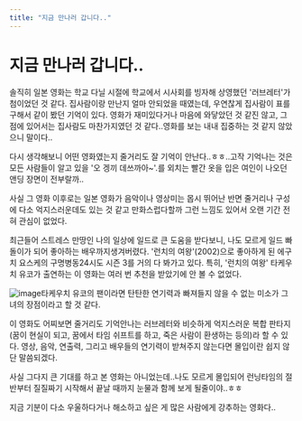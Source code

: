 ```yaml
---
title: "지금 만나러 갑니다.."
---
```

# 지금 만나러 갑니다..

솔직히 일본 영화는 학교 다닐 시절에 학교에서 시사회를 빙자해 상영했던 '러브레터'가 첨이었던 것 같다. 집사람이랑 만난지 얼마 안되었을 때였는데, 우연찮게 집사람이 표를 구해서 같이 봤던 기억이 있다. 영화가 재미있다거나 마음에 와닿았던 것 같진 않고, 그 점에 있어서는 집사람도 마찬가지였던 것 같다..영화를 보는 내내 집중하는 것 같지 않았으니 말이다..

다시 생각해보니 어떤 영화였는지 줄거리도 잘 기억이 안난다..ㅎㅎ..고작 기억나는 것은 모든 사람들이 알고 있을 '오 겡끼 데쓰까아~'.를 외치는 빨간 옷을 입은 여인이 나오던 앤딩 장면이 전부랄까..

사실 그 영화 이후로는 일본 영화가 음악이나 영상미는 몹시 뛰어난 반면 줄거리나 구성에 다소 억지스러운데도 있는 것 같고 만화스럽다할까 그런 느낌도 있어서 오랜 기간 전혀 관심이 없었다.

최근들어 스트레스 만땅인 나의 일상에 일드로 큰 도움을 받다보니, 나도 모르게 일드 빠돌이가 되어 좋아하는 배우까지생겨버렸다. '런치의 여왕'(2002)으로 좋아하게 된 에구치 요스케의 구명병동24시도 시즌 3를 거의 다 봐가고 있다. 특히, '런치의 여왕' 타케우치 유코가 출연하는 이 영화는 여러 번 추천을 받았기에 안 볼 수 없었다.

![image](/assets/images/e2375859e743a1fd4e84241311c0c378.gif)타케우치 유코의 팬이라면 탄탄한 연기력과 빠져들지 않을 수 없는 미소가 그녀의 장점이라고 할 것 같다.



이 영화도 어찌보면 줄거리도 기억안나는 러브레터와 비슷하게 억지스러운 복합 판타지(꿈이 현실이 되고, 꿈에서 타임 쉬프트를 하고, 죽은 사람이 환생하는 등의)라 할 수 있다. 영상, 음악, 연출력, 그리고 배우들의 연기력이 받쳐주지 않는다면 몰입이란 쉽지 않단 말씀되겠다.

사실 그다지 큰 기대를 하고 본 영화는 아니었는데..나도 모르게 몰입되어 런닝타임의 절반부터 질질짜기 시작해서 끝날 때까지 눈물과 함께 보게 될줄이야..ㅎㅎ

지금 기분이 다소 우울하다거나 해소하고 싶은 게 많은 사람에게 강추하는 영화다..


